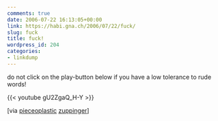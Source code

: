```yaml
---
comments: true
date: 2006-07-22 16:13:05+00:00
link: https://habi.gna.ch/2006/07/22/fuck/
slug: fuck
title: fuck!
wordpress_id: 204
categories:
- linkdump
---
```


do not click on the play-button below if you have a low tolerance to rude words!

{{< youtube gU2ZgaQ_H-Y >}}
  
[via [pieceoplastic](https://pieceoplastic.com/index.php/2450/ruff-linkage-200629/) [zuppinger](http://pieceoplastic.com/index.php/2437/blogumne-00032-janzuppingercom/)]